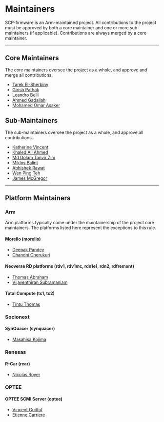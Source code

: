 # Maintainers

SCP-firmware is an Arm-maintained project. All contributions to the project must
be approved by both a core maintainer and one or more sub-maintainers (if
applicable). Contributions are always merged by a core maintainer.

---

## Core Maintainers

The core maintainers oversee the project as a whole, and approve and merge all
contributions.

- [Tarek El-Sherbiny](https://gitlab.arm.com/Tarek.El-Sherbiny)
- [Girish Pathak](https://gitlab.arm.com/girishpathak)
- [Leandro Belli](https://gitlab.arm.com/Leandro.Belli)
- [Ahmed Gadallah](https://gitlab.arm.com/Ahmed.Gadallah)
- [Mohamed Omar Asaker](https://gitlab.arm.com/Mohamed.OmarAsaker)

## Sub-Maintainers

The sub-maintainers oversee the project as a whole, and approve all
contributions.

- [Katherine Vincent](https://gitlab.arm.com/Katherine.Vincent)
- [Khaled Ali Ahmed](https://gitlab.arm.com/khaledAhmed-arm)
- [Md Golam Tanvir Zim](https://gitlab.arm.com/MdGolamTanvir.Zim)
- [Miklos Balint](https://gitlab.arm.com/Miklos.Balint)
- [Abhishek Rawat](https://gitlab.arm.com/abhishek-arm)
- [Wen Ping Teh](https://gitlab.arm.com/wenping-arm)
- [James McGregor](https://gitlab.arm.com/James.McGregor2)

---

## Platform Maintainers

### Arm

Arm platforms typically come under the maintainership of the project core
maintainers. The platforms listed here represent the exceptions to this rule.

#### Morello (morello)

- [Deepak Pandey](https://gitlab.arm.com/Deepak.Pandey)
- [Chandni Cherukuri](https://gitlab.arm.com/chandnich)

#### Neoverse RD platforms (rdv1, rdv1mc, rdn1e1, rdn2, rdfremont)

- [Thomas Abraham](https://gitlab.arm.com/thomas.abraham)
- [Vijayenthiran Subramaniam](https://gitlab.arm.com/Vijayenthiran.Subramaniam)

#### Total Compute (tc1, tc2)

- [Tintu Thomas](https://gitlab.arm.com/Tintu.Thomas)

### Socionext

#### SynQuacer (synquacer)

- [Masahisa Kojima](https://github.com/masahisak)

### Renesas

#### R-Car (rcar)

- [Nicolas Royer](https://github.com/n-royer)

### OPTEE

#### OPTEE SCMI Server (optee)

- [Vincent Guittot](https://gitlab.arm.com/vingu-linaro)
- [Etienne Carriere](https://gitlab.arm.com/etienne-lms)
